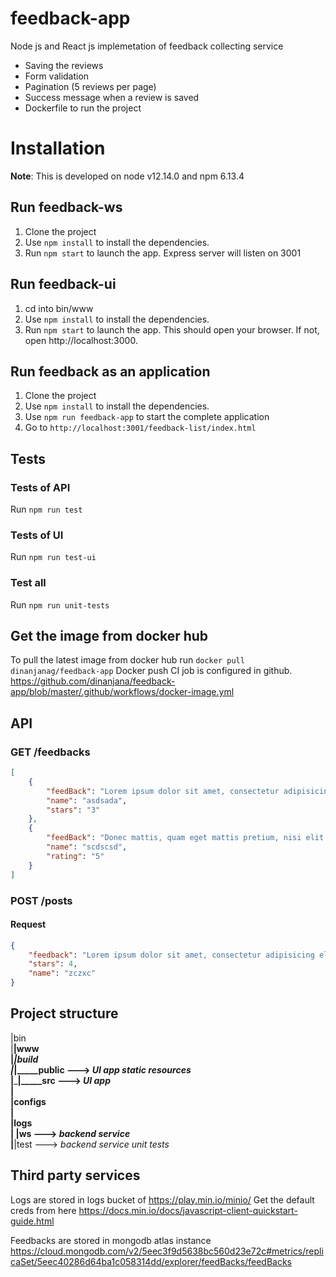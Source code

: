 # feedback-app
Node js and React js implemetation of feedback collecting service
- Saving the reviews
- Form validation
- Pagination (5 reviews per page)
- Success message when a review is saved
- Dockerfile to run the project

# Installation
**Note**: This is developed on node v12.14.0 and npm 6.13.4
## Run feedback-ws
1. Clone the project
2. Use `npm install` to install the dependencies.
3. Run `npm start` to launch the app. Express server will listen on 3001
## Run feedback-ui
1. cd into bin/www
2. Use `npm install` to install the dependencies.
3. Run `npm start` to launch the app. This should open your browser. If not, open http://localhost:3000.
## Run feedback as an application
1. Clone the project
2. Use `npm install` to install the dependencies.
3. Use `npm run feedback-app` to start the complete application
4. Go to `http://localhost:3001/feedback-list/index.html`

## Tests
### Tests of API
Run `npm run test`
### Tests of UI
Run `npm run test-ui`
### Test all
Run `npm run unit-tests`

## Get the image from docker hub

To pull the latest image from docker hub run
`docker pull dinanjanag/feedback-app`
Docker push CI job is configured in github.
https://github.com/dinanjana/feedback-app/blob/master/.github/workflows/docker-image.yml

## API

### GET /feedbacks


```json
[
    {
        "feedBack": "Lorem ipsum dolor sit amet, consectetur adipisicing elit.",
        "name": "asdsada",
        "stars": "3"
    },
    {
        "feedBack": "Donec mattis, quam eget mattis pretium, nisi elit pellentesque sapien, id consequat eros risus vel neque.",
        "name": "scdscsd",
        "rating": "5"
    }
]
```

### POST /posts

#### Request

```json
{
    "feedback": "Lorem ipsum dolor sit amet, consectetur adipisicing elit.",
    "stars": 4,
    "name": "zczxc"
}
```
## Project structure
 
 |bin  
 |____|www  
 |_______|_____build  
 |______|_____public  ---> _UI app static resources_  
 |_______|_____src  ---> _UI app_  
 |  
 |configs  
 |  
 |logs  
 |
 |ws  ---> _backend service_    
 |____|test  ---> _backend service unit tests_  
 
## Third party services
Logs are stored in logs bucket of https://play.min.io/minio/ Get the default creds from here https://docs.min.io/docs/javascript-client-quickstart-guide.html

Feedbacks are stored in mongodb atlas instance
https://cloud.mongodb.com/v2/5eec3f9d5638bc560d23e72c#metrics/replicaSet/5eec40286d64ba1c058314dd/explorer/feedBacks/feedBacks